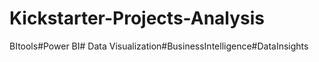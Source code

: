 # Kickstarter-Projects-Analysis
BItools#Power BI# Data Visualization#BusinessIntelligence#DataInsights
